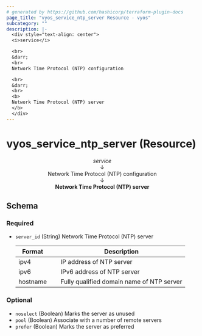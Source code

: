 ```yaml
---
# generated by https://github.com/hashicorp/terraform-plugin-docs
page_title: "vyos_service_ntp_server Resource - vyos"
subcategory: ""
description: |-
  <div style="text-align: center">
  <i>service</i>

  <br>
  &darr;
  <br>
  Network Time Protocol (NTP) configuration

  <br>
  &darr;
  <br>
  <b>
  Network Time Protocol (NTP) server
  </b>
  </div>
---
```


# vyos_service_ntp_server (Resource)

<div style="text-align: center">
<i>service</i>

<br>
&darr;
<br>
Network Time Protocol (NTP) configuration

<br>
&darr;
<br>
<b>
Network Time Protocol (NTP) server
</b>
</div>



<!-- schema generated by tfplugindocs -->
## Schema

### Required

- `server_id` (String) Network Time Protocol (NTP) server

    |  Format &emsp; | Description  |
    |----------|---------------|
    |  ipv4  &emsp; |  IP address of NTP server  |
    |  ipv6  &emsp; |  IPv6 address of NTP server  |
    |  hostname  &emsp; |  Fully qualified domain name of NTP server  |

### Optional

- `noselect` (Boolean) Marks the server as unused
- `pool` (Boolean) Associate with a number of remote servers
- `prefer` (Boolean) Marks the server as preferred
